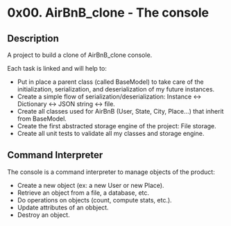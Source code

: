 # 0x00. AirBnB_clone - The console

## Description

A project to build a clone of AirBnB_clone console.


Each task is linked and will help to:
 - Put in place a parent class (called BaseModel) to take care of the initialization, serialization, and deserialization of my future instances.
 - Create a simple flow of serialization/deserialization: Instance <-> Dictionary <-> JSON string <-> file.
 - Create all classes used for AirBnB (User, State, City, Place...) that inherit from BaseModel.
 - Create the first abstracted storage engine of the project: File storage.
 - Create all unit tests to validate all my classes and storage engine.


## Command Interpreter

The console is a command interpreter to manage objects of the product:
 - Create a new object (ex: a new User or new Place).
 - Retrieve an object from a file, a database, etc.
 - Do operations on objects (count, compute stats, etc.).
 - Update attributes of an obbject.
 - Destroy an object.
